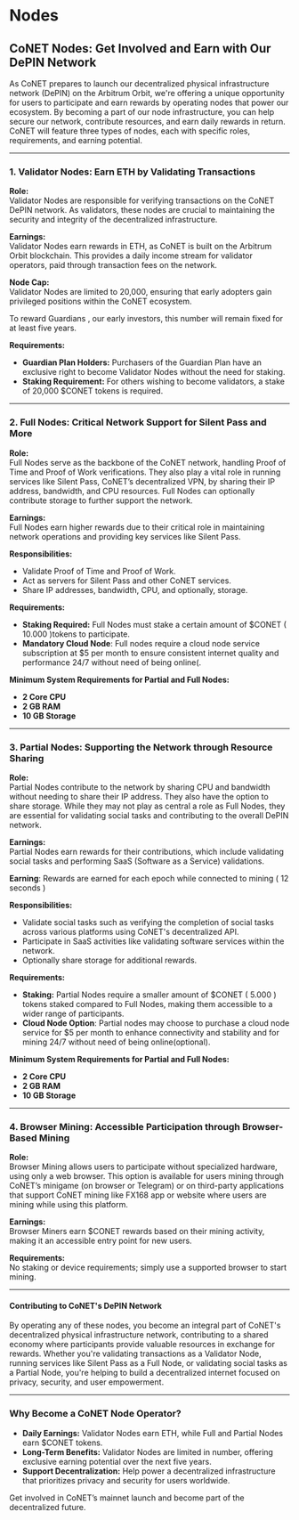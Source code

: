 # Nodes

## CoNET Nodes: Get Involved and Earn with Our DePIN Network

As CoNET prepares to launch our decentralized physical infrastructure network (DePIN) on the Arbitrum Orbit, we're offering a unique opportunity for users to participate and earn rewards by operating nodes that power our ecosystem. By becoming a part of our node infrastructure, you can help secure our network, contribute resources, and earn daily rewards in return. CoNET will feature three types of nodes, each with specific roles, requirements, and earning potential.

***

### 1. Validator Nodes: Earn ETH by Validating Transactions

**Role:**\
Validator Nodes are responsible for verifying transactions on the CoNET DePIN network. As validators, these nodes are crucial to maintaining the security and integrity of the decentralized infrastructure.

**Earnings:**\
Validator Nodes earn rewards in ETH, as CoNET is built on the Arbitrum Orbit blockchain. This provides a daily income stream for validator operators, paid through transaction fees on the network.

**Node Cap:**\
Validator Nodes are limited to 20,000, ensuring that early adopters gain privileged positions within the CoNET ecosystem.&#x20;

To reward Guardians , our early investors, this number will remain fixed for at least five years.

**Requirements:**

* **Guardian Plan Holders:** Purchasers of the Guardian Plan have an exclusive right to become Validator Nodes without the need for staking.
* **Staking Requirement:** For others wishing to become validators, a stake of 20,000 $CONET tokens is required.

***

### 2. Full Nodes: Critical Network Support for Silent Pass and More

**Role:**\
Full Nodes serve as the backbone of the CoNET network, handling Proof of Time and Proof of Work verifications. They also play a vital role in running services like Silent Pass, CoNET’s decentralized VPN, by sharing their IP address, bandwidth, and CPU resources. Full Nodes can optionally contribute storage to further support the network.

**Earnings:**\
Full Nodes earn higher rewards due to their critical role in maintaining network operations and providing key services like Silent Pass.

**Responsibilities:**

* Validate Proof of Time and Proof of Work.
* Act as servers for Silent Pass and other CoNET services.
* Share IP addresses, bandwidth, CPU, and optionally, storage.

**Requirements:**

* **Staking Required:** Full Nodes must stake a certain amount of $CONET ( 10.000 )tokens to participate.
* **Mandatory Cloud Node**: Full nodes require a cloud node service subscription at $5 per month to ensure consistent internet quality and performance 24/7 without need of being online(.

**Minimum System Requirements for Partial and Full Nodes:**

* **2 Core CPU**
* **2 GB RAM**
* **10 GB Storage**

***

### 3. Partial Nodes: Supporting the Network through Resource Sharing

**Role:**\
Partial Nodes contribute to the network by sharing CPU and bandwidth without needing to share their IP address. They also have the option to share storage. While they may not play as central a role as Full Nodes, they are essential for validating social tasks and contributing to the overall DePIN network.

**Earnings:**\
Partial Nodes earn rewards for their contributions, which include validating social tasks and performing SaaS (Software as a Service) validations.

**Earning**: Rewards are earned for each epoch while connected to mining ( 12 seconds )

**Responsibilities:**

* Validate social tasks such as verifying the completion of social tasks across various platforms using CoNET's decentralized API.
* Participate in SaaS activities like validating software services within the network.
* Optionally share storage for additional rewards.

**Requirements:**

* **Staking:** Partial Nodes require a smaller amount of $CONET ( 5.000 ) tokens staked compared to Full Nodes, making them accessible to a wider range of participants.
* **Cloud Node Option**: Partial nodes may choose to purchase a cloud node service for $5 per month to enhance connectivity and stability and for mining 24/7 without need of being online(optional).

**Minimum System Requirements for Partial and Full Nodes:**

* **2 Core CPU**
* **2 GB RAM**
* **10 GB Storage**

***

### 4. Browser Mining: Accessible Participation through Browser-Based Mining

**Role:**\
Browser Mining allows users to participate without specialized hardware, using only a web browser. This option is available for users mining through CoNET’s minigame (on browser or Telegram) or on third-party applications that support CoNET mining like FX168 app or website where users are mining while using this platform.

**Earnings:**\
Browser Miners earn $CONET rewards based on their mining activity, making it an accessible entry point for new users.

**Requirements:**\
No staking or device requirements; simply use a supported browser to start mining.

***

####

#### Contributing to CoNET's DePIN Network

By operating any of these nodes, you become an integral part of CoNET's decentralized physical infrastructure network, contributing to a shared economy where participants provide valuable resources in exchange for rewards. Whether you're validating transactions as a Validator Node, running services like Silent Pass as a Full Node, or validating social tasks as a Partial Node, you're helping to build a decentralized internet focused on privacy, security, and user empowerment.

***

### Why Become a CoNET Node Operator?

* **Daily Earnings:** Validator Nodes earn ETH, while Full and Partial Nodes earn $CONET tokens.
* **Long-Term Benefits:** Validator Nodes are limited in number, offering exclusive earning potential over the next five years.
* **Support Decentralization:** Help power a decentralized infrastructure that prioritizes privacy and security for users worldwide.

Get involved in CoNET’s mainnet launch and become part of the decentralized future.
